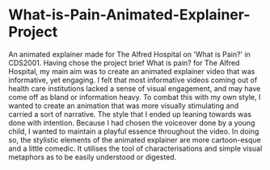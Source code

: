 # What-is-Pain-Animated-Explainer-Project
An animated explainer made for The Alfred Hospital on 'What is Pain?' in CDS2001.
Having chose the project brief What is pain? for The Alfred Hospital, my main aim was to create an animated explainer video that was informative, yet
engaging. I felt that most informative videos coming out of health care institutions lacked a sense of visual engagement, and may have come off as
bland or information heavy. To combat this with my own style, I wanted to create an animation that was more visually stimulating and carried a sort of
narrative. The style that I ended up leaning towards was done with intention. Because I had chosen the voiceover done by a young child, I wanted to maintain a playful essence throughout the video. In doing so, the stylistic elements of the animated explainer are more cartoon-esque and a little comedic. It utilises the tool of characterisations and simple visual metaphors as to be easily understood or digested.
